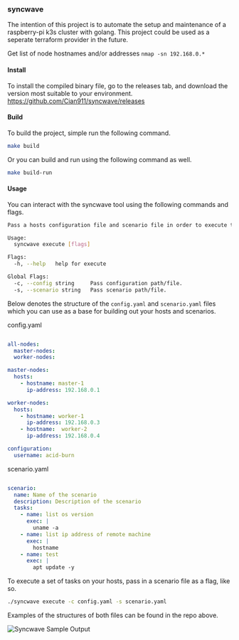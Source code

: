### syncwave

The intention of this project is to automate the setup and maintenance of a raspberry-pi k3s cluster with golang. This project could be used as a seperate terraform provider in the future.

Get list of node hostnames and/or addresses `nmap -sn 192.168.0.*` 

#### Install

To install the compiled binary file, go to the releases tab, and download the version most suitable to your environment. https://github.com/Cian911/syncwave/releases

#### Build

To build the project, simple run the following command.
```bash
make build
```

Or you can build and run using the following command as well.
```bash
make build-run
```

#### Usage

You can interact with the syncwave tool using the following commands and flags.
```bash
Pass a hosts configuration file and scenario file in order to execute tasks on remote hosts.

Usage:
  syncwave execute [flags]

Flags:
  -h, --help   help for execute

Global Flags:
  -c, --config string     Pass configuration path/file.
  -s, --scenario string   Pass scenario path/file.
```

Below denotes the structure of the `config.yaml` and `scenario.yaml` files which  you can use as a base for building out your hosts and scenarios.

config.yaml
```yaml

all-nodes:
  master-nodes:
  worker-nodes:

master-nodes:
  hosts:
    - hostname: master-1
      ip-address: 192.168.0.1

worker-nodes:
  hosts:
    - hostname: worker-1
      ip-address: 192.168.0.3
    - hostname:  worker-2
      ip-address: 192.168.0.4

configuration:
  username: acid-burn
```

scenario.yaml
```yaml

scenario:
  name: Name of the scenario
  description: Description of the scenario
  tasks:
    - name: list os version
      exec: |
        uname -a
    - name: list ip address of remote machine
      exec: |
        hostname
    - name: test
      exec: |
        apt update -y
```

To execute a set of tasks on your hosts, pass in a scenario file as a flag, like so.
```bash
./syncwave execute -c config.yaml -s scenario.yaml
```

Examples of the structures of both files can be found in the repo above.

![Syncwave Sample Output](https://i.imgur.com/qY0KUKG.png)
